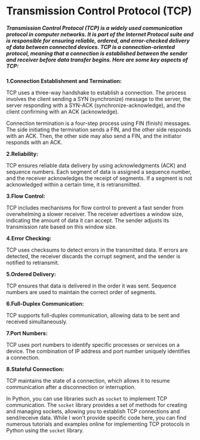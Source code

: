Transmission Control Protocol (TCP)
===================================


##### Transmission Control Protocol (TCP) is a widely used communication protocol in computer networks. It is part of the Internet Protocol suite and is responsible for ensuring reliable, ordered, and error-checked delivery of data between connected devices. TCP is a connection-oriented protocol, meaning that a connection is established between the sender and receiver before data transfer begins. Here are some key aspects of TCP:

**1.Connection Establishment and Termination:**

TCP uses a three-way handshake to establish a connection. The process involves the client sending a SYN (synchronize) message to the server, the server responding with a SYN-ACK (synchronize-acknowledge), and the client confirming with an ACK (acknowledge).

Connection termination is a four-step process using FIN (finish) messages. The side initiating the termination sends a FIN, and the other side responds with an ACK. Then, the other side may also send a FIN, and the initiator responds with an ACK.

**2.Reliability:**

TCP ensures reliable data delivery by using acknowledgments (ACK) and sequence numbers. Each segment of data is assigned a sequence number, and the receiver acknowledges the receipt of segments. If a segment is not acknowledged within a certain time, it is retransmitted.

**3.Flow Control:**

TCP includes mechanisms for flow control to prevent a fast sender from overwhelming a slower receiver. The receiver advertises a window size, indicating the amount of data it can accept. The sender adjusts its transmission rate based on this window size.

**4.Error Checking:**

TCP uses checksums to detect errors in the transmitted data. If errors are detected, the receiver discards the corrupt segment, and the sender is notified to retransmit.

**5.Ordered Delivery:**

TCP ensures that data is delivered in the order it was sent. Sequence numbers are used to maintain the correct order of segments.

**6.Full-Duplex Communication:**

TCP supports full-duplex communication, allowing data to be sent and received simultaneously.

**7.Port Numbers:**

TCP uses port numbers to identify specific processes or services on a device. The combination of IP address and port number uniquely identifies a connection.

**8.Stateful Connection:**

TCP maintains the state of a connection, which allows it to resume communication after a disconnection or interruption.

In Python, you can use libraries such as `socket` to implement TCP communication. The `socket` library provides a set of methods for creating and managing sockets, allowing you to establish TCP connections and send/receive data. While I won't provide specific code here, you can find numerous tutorials and examples online for implementing TCP protocols in Python using the `socket` library.
